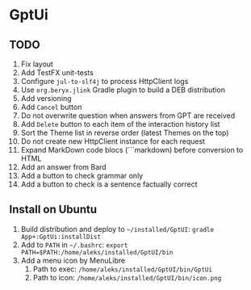 # GptUi

## TODO

1. Fix layout
2. Add TestFX unit-tests
3. Configure `jul-to-slf4j` to process HttpClient logs
4. Use `org.beryx.jlink` Gradle plugin to build a DEB distribution
5. Add versioning
6. Add `Cancel` button
7. Do not overwrite question when answers from GPT are received
8. Add `Delete` button to each item of the interaction history list
9. Sort the Theme list in reverse order (latest Themes on the top)
10. Do not create new HttpClient instance for each request
11. Expand MarkDown code blocs (```markdown) before conversion to HTML
12. Add an answer from Bard
13. Add a button to check grammar only
14. Add a button to check is a sentence factually correct

## Install on Ubuntu

1. Build distribution and deploy to `~/installed/GptUI`: `gradle App+:GptUi:installDist`
2. Add to `PATH` in `~/.bashrc`: `export PATH=$PATH:/home/aleks/installed/GptUI/bin`
3. Add a menu icon by MenuLibre
    1. Path to exec: `/home/aleks/installed/GptUI/bin/GptUi`
    2. Path to icon: `/home/aleks/installed/GptUI/bin/icon.png`
